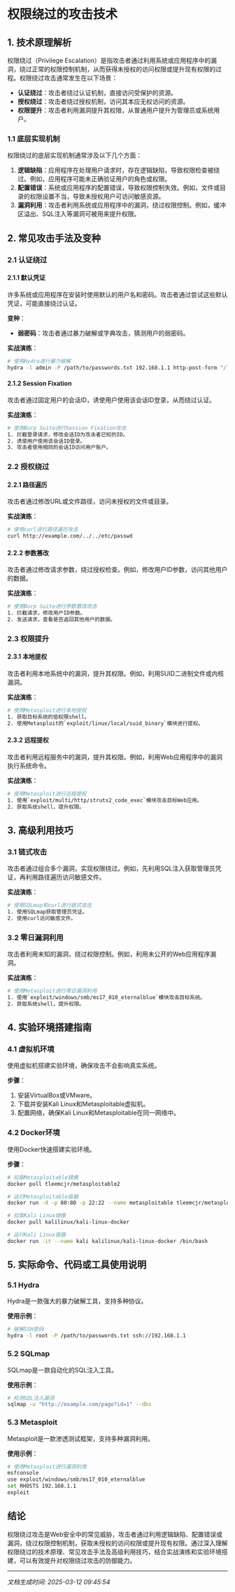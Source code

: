 # 权限绕过的攻击技术

## 1. 技术原理解析

权限绕过（Privilege Escalation）是指攻击者通过利用系统或应用程序中的漏洞，绕过正常的权限控制机制，从而获得未授权的访问权限或提升现有权限的过程。权限绕过攻击通常发生在以下场景：

- **认证绕过**：攻击者绕过认证机制，直接访问受保护的资源。
- **授权绕过**：攻击者绕过授权机制，访问其本应无权访问的资源。
- **权限提升**：攻击者利用漏洞提升其权限，从普通用户提升为管理员或系统用户。

### 1.1 底层实现机制

权限绕过的底层实现机制通常涉及以下几个方面：

1. **逻辑缺陷**：应用程序在处理用户请求时，存在逻辑缺陷，导致权限检查被绕过。例如，应用程序可能未正确验证用户的角色或权限。
2. **配置错误**：系统或应用程序的配置错误，导致权限控制失效。例如，文件或目录的权限设置不当，导致未授权用户可访问敏感资源。
3. **漏洞利用**：攻击者利用系统或应用程序中的漏洞，绕过权限控制。例如，缓冲区溢出、SQL注入等漏洞可被用来提升权限。

## 2. 常见攻击手法及变种

### 2.1 认证绕过

#### 2.1.1 默认凭证
许多系统或应用程序在安装时使用默认的用户名和密码。攻击者通过尝试这些默认凭证，可能直接绕过认证。

**变种**：
- **弱密码**：攻击者通过暴力破解或字典攻击，猜测用户的弱密码。

**实战演练**：
```bash
# 使用Hydra进行暴力破解
hydra -l admin -P /path/to/passwords.txt 192.168.1.1 http-post-form "/login:username=^USER^&password=^PASS^:Invalid"
```

#### 2.1.2 Session Fixation
攻击者通过固定用户的会话ID，诱使用户使用该会话ID登录，从而绕过认证。

**实战演练**：
```bash
# 使用Burp Suite进行Session Fixation攻击
1. 拦截登录请求，修改会话ID为攻击者已知的ID。
2. 诱使用户使用该会话ID登录。
3. 攻击者使用相同的会话ID访问用户账户。
```

### 2.2 授权绕过

#### 2.2.1 路径遍历
攻击者通过修改URL或文件路径，访问未授权的文件或目录。

**实战演练**：
```bash
# 使用curl进行路径遍历攻击
curl http://example.com/../../etc/passwd
```

#### 2.2.2 参数篡改
攻击者通过修改请求参数，绕过授权检查。例如，修改用户ID参数，访问其他用户的数据。

**实战演练**：
```bash
# 使用Burp Suite进行参数篡改攻击
1. 拦截请求，修改用户ID参数。
2. 发送请求，查看是否返回其他用户的数据。
```

### 2.3 权限提升

#### 2.3.1 本地提权
攻击者利用本地系统中的漏洞，提升其权限。例如，利用SUID二进制文件或内核漏洞。

**实战演练**：
```bash
# 使用Metasploit进行本地提权
1. 获取目标系统的低权限shell。
2. 使用Metasploit的`exploit/linux/local/suid_binary`模块进行提权。
```

#### 2.3.2 远程提权
攻击者利用远程服务中的漏洞，提升其权限。例如，利用Web应用程序中的漏洞执行系统命令。

**实战演练**：
```bash
# 使用Metasploit进行远程提权
1. 使用`exploit/multi/http/struts2_code_exec`模块攻击目标Web应用。
2. 获取系统shell，提升权限。
```

## 3. 高级利用技巧

### 3.1 链式攻击
攻击者通过组合多个漏洞，实现权限绕过。例如，先利用SQL注入获取管理员凭证，再利用路径遍历访问敏感文件。

**实战演练**：
```bash
# 使用SQLmap和curl进行链式攻击
1. 使用SQLmap获取管理员凭证。
2. 使用curl访问敏感文件。
```

### 3.2 零日漏洞利用
攻击者利用未知的漏洞，绕过权限控制。例如，利用未公开的Web应用程序漏洞。

**实战演练**：
```bash
# 使用Metasploit进行零日漏洞利用
1. 使用`exploit/windows/smb/ms17_010_eternalblue`模块攻击目标系统。
2. 获取系统shell，提升权限。
```

## 4. 实验环境搭建指南

### 4.1 虚拟机环境
使用虚拟机搭建实验环境，确保攻击不会影响真实系统。

**步骤**：
1. 安装VirtualBox或VMware。
2. 下载并安装Kali Linux和Metasploitable虚拟机。
3. 配置网络，确保Kali Linux和Metasploitable在同一网络中。

### 4.2 Docker环境
使用Docker快速搭建实验环境。

**步骤**：
```bash
# 拉取Metasploitable镜像
docker pull tleemcjr/metasploitable2

# 运行Metasploitable容器
docker run -d -p 80:80 -p 22:22 --name metasploitable tleemcjr/metasploitable2

# 拉取Kali Linux镜像
docker pull kalilinux/kali-linux-docker

# 运行Kali Linux容器
docker run -it --name kali kalilinux/kali-linux-docker /bin/bash
```

## 5. 实际命令、代码或工具使用说明

### 5.1 Hydra
Hydra是一款强大的暴力破解工具，支持多种协议。

**使用示例**：
```bash
# 破解SSH密码
hydra -l root -P /path/to/passwords.txt ssh://192.168.1.1
```

### 5.2 SQLmap
SQLmap是一款自动化的SQL注入工具。

**使用示例**：
```bash
# 检测SQL注入漏洞
sqlmap -u "http://example.com/page?id=1" --dbs
```

### 5.3 Metasploit
Metasploit是一款渗透测试框架，支持多种漏洞利用。

**使用示例**：
```bash
# 使用Metasploit进行漏洞利用
msfconsole
use exploit/windows/smb/ms17_010_eternalblue
set RHOSTS 192.168.1.1
exploit
```

## 结论

权限绕过攻击是Web安全中的常见威胁，攻击者通过利用逻辑缺陷、配置错误或漏洞，绕过权限控制机制，获取未授权的访问权限或提升现有权限。通过深入理解权限绕过的技术原理、常见攻击手法及高级利用技巧，结合实战演练和实验环境搭建，可以有效提升对权限绕过攻击的防御能力。

---

*文档生成时间: 2025-03-12 09:45:54*

